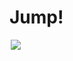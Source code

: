 # Jump!
<a href="https://ibb.co/X2wsCC6" style='
  border:2px solid white;
  '>
<img src="https://i.ibb.co/NV4jyyf/Jump-Canvas-Game.png">
</a>
